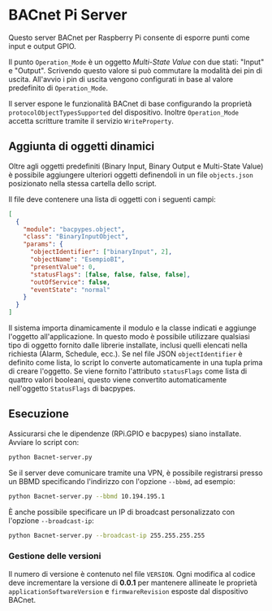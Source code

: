 # BACnet Pi Server

Questo server BACnet per Raspberry Pi consente di esporre punti come input e output GPIO.

Il punto `Operation_Mode` è un oggetto *Multi-State Value* con due stati:
"Input" e "Output". Scrivendo questo valore si può commutare la modalità dei
pin di uscita. All'avvio i pin di uscita vengono configurati in base al valore
predefinito di `Operation_Mode`.

Il server espone le funzionalità BACnet di base configurando la
proprietà `protocolObjectTypesSupported` del dispositivo. Inoltre
`Operation_Mode` accetta scritture tramite il servizio `WriteProperty`.

## Aggiunta di oggetti dinamici

Oltre agli oggetti predefiniti (Binary Input, Binary Output e Multi-State Value) è possibile
aggiungere ulteriori oggetti definendoli in un file `objects.json` posizionato nella stessa
cartella dello script.

Il file deve contenere una lista di oggetti con i seguenti campi:

```json
[
  {
    "module": "bacpypes.object",
    "class": "BinaryInputObject",
    "params": {
      "objectIdentifier": ["binaryInput", 2],
      "objectName": "EsempioBI",
      "presentValue": 0,
      "statusFlags": [false, false, false, false],
      "outOfService": false,
      "eventState": "normal"
    }
  }
]
```

Il sistema importa dinamicamente il modulo e la classe indicati e aggiunge l'oggetto
all'applicazione. In questo modo è possibile utilizzare qualsiasi tipo di oggetto fornito
dalle librerie installate, inclusi quelli elencati nella richiesta (Alarm, Schedule, ecc.).
Se nel file JSON `objectIdentifier` è definito come lista, lo script lo converte
automaticamente in una tupla prima di creare l'oggetto.
Se viene fornito l'attributo `statusFlags` come lista di quattro valori
booleani, questo viene convertito automaticamente nell'oggetto `StatusFlags` di
bacpypes.

## Esecuzione

Assicurarsi che le dipendenze (RPi.GPIO e bacpypes) siano installate.
Avviare lo script con:

```bash
python Bacnet-server.py
```

Se il server deve comunicare tramite una VPN, è possibile registrarsi presso un
BBMD specificando l'indirizzo con l'opzione `--bbmd`, ad esempio:

```bash
python Bacnet-server.py --bbmd 10.194.195.1
```

È anche possibile specificare un IP di broadcast personalizzato con
l'opzione `--broadcast-ip`:

```bash
python Bacnet-server.py --broadcast-ip 255.255.255.255
```

### Gestione delle versioni

Il numero di versione è contenuto nel file `VERSION`. Ogni modifica al codice
deve incrementare la versione di **0.0.1** per mantenere allineate le
proprietà `applicationSoftwareVersion` e `firmwareRevision` esposte dal
dispositivo BACnet.
